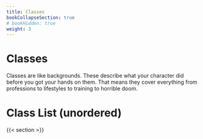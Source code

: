 ```yaml
---
title: Classes
bookCollapseSection: true
# bookHidden: true
weight: 3
---
```

# Classes
Classes are like backgrounds. These describe what your character did before you got your hands on them. That means they cover everything from professions to lifestyles to training to horrible doom.

# Class List (unordered)
{{< section >}}
